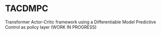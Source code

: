 # TACDMPC
Transformer Actor-Critic framework using a Differentiable Model Predictive Control as policy layer (WORK IN PROGRESS)
